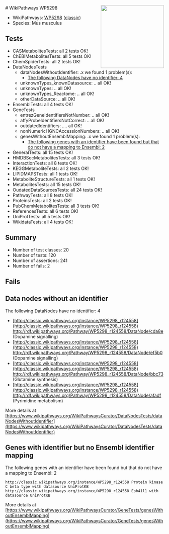 <img style="float: right; width: 200px" src="https://upload.wikimedia.org/wikipedia/commons/thumb/8/83/Wplogo_with_text_500.png/640px-Wplogo_with_text_500.png" />
# WikiPathways WP5298

* WikiPathways: [WP5298](https://wikipathways.org/pathways/WP5298) ([classic](https://classic.wikipathways.org/instance/WP5298))
* Species: Mus musculus
## Tests
* CASMetabolitesTests: all 2 tests OK!
* ChEBIMetabolitesTests: all 5 tests OK!
* ChemSpiderTests: all 2 tests OK!
* DataNodesTests
    * dataNodesWithoutIdentifier: .x we found 1 problem(s):
        * [The following DataNodes have no identifier: 4](#d2d32fa3)
    * unknownTypes_knownDatasource: .. all OK!
    * unknownTypes: .. all OK!
    * unknownTypes_Reactome: .. all OK!
    * otherDataSource: .. all OK!
* EnsemblTests: all 4 tests OK!
* GeneTests
    * entrezGeneIdentifiersNotNumber: .. all OK!
    * affyProbeIdentifiersNotCorrect: .. all OK!
    * outdatedIdentifiers: .... all OK!
    * nonNumericHGNCAccessionNumbers: .. all OK!
    * genesWithoutEnsemblMapping: .x we found 1 problem(s):
        * [The following genes with an identifier have been found but that do not have a mapping to Ensembl: 2](#40286d84)
* GeneralTests: all 15 tests OK!
* HMDBSecMetabolitesTests: all 3 tests OK!
* InteractionTests: all 8 tests OK!
* KEGGMetaboliteTests: all 2 tests OK!
* LIPIDMAPSTests: all 1 tests OK!
* MetaboliteStructureTests: all 1 tests OK!
* MetabolitesTests: all 15 tests OK!
* OudatedDataSourcesTests: all 24 tests OK!
* PathwayTests: all 8 tests OK!
* ProteinsTests: all 2 tests OK!
* PubChemMetabolitesTests: all 3 tests OK!
* ReferencesTests: all 6 tests OK!
* UniProtTests: all 5 tests OK!
* WikidataTests: all 4 tests OK!


## Summary

* Number of test classes: 20
* Number of tests: 120
* Number of assertions: 241
* Number of fails: 2

## Fails

<a name="d2d32fa3" />

## Data nodes without an identifier

The following DataNodes have no identifier: 4

* [http://classic.wikipathways.org/instance/WP5298_r124558](http://classic.wikipathways.org/instance/WP5298_r124558) http://rdf.wikipathways.org/Pathway/WP5298_r124558/DataNode/cda8e (Dopamine
signalling)
* [http://classic.wikipathways.org/instance/WP5298_r124558](http://classic.wikipathways.org/instance/WP5298_r124558) http://rdf.wikipathways.org/Pathway/WP5298_r124558/DataNode/ef5b0 (Dopamine
signalling)
* [http://classic.wikipathways.org/instance/WP5298_r124558](http://classic.wikipathways.org/instance/WP5298_r124558) http://rdf.wikipathways.org/Pathway/WP5298_r124558/DataNode/bbc73 (Glutamine synthesis)
* [http://classic.wikipathways.org/instance/WP5298_r124558](http://classic.wikipathways.org/instance/WP5298_r124558) http://rdf.wikipathways.org/Pathway/WP5298_r124558/DataNode/afadf (Pyrimidine
metabolism)


More details at [https://www.wikipathways.org/WikiPathwaysCurator/DataNodesTests/dataNodesWithoutIdentifier](https://www.wikipathways.org/WikiPathwaysCurator/DataNodesTests/dataNodesWithoutIdentifier)

<a name="40286d84" />

## Genes with identifier but no Ensembl identifier mapping

The following genes with an identifier have been found but that do not have a mapping to Ensembl: 2
```
http://classic.wikipathways.org/instance/WP5298_r124558 Protein kinase C beta type with datasource UniProtKB
http://classic.wikipathways.org/instance/WP5298_r124558 Epb41l1 with datasource UniProtKB
```

More details at [https://www.wikipathways.org/WikiPathwaysCurator/GeneTests/genesWithoutEnsemblMapping](https://www.wikipathways.org/WikiPathwaysCurator/GeneTests/genesWithoutEnsemblMapping)

